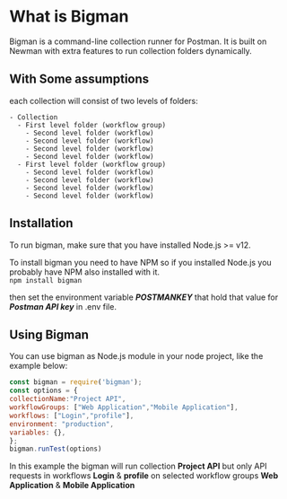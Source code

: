 # What is Bigman

Bigman is a command-line collection runner for Postman. It is built on Newman with extra features to run collection folders dynamically.

## With Some assumptions

each collection will consist of two levels of folders:

```text
- Collection
  - First level folder (workflow group)
    - Second level folder (workflow)
    - Second level folder (workflow)
    - Second level folder (workflow)
    - Second level folder (workflow)
  - First level folder (workflow group)
    - Second level folder (workflow)
    - Second level folder (workflow)
    - Second level folder (workflow)
    - Second level folder (workflow)
```

## Installation

To run bigman, make sure that you have installed Node.js >= v12.

To install bigman you need to have NPM so if you installed Node.js you probably have NPM also installed with it.<br/>
`npm install bigman`

then set the environment variable **_POSTMANKEY_** that hold that value for **_Postman API key_** in .env file.

## Using Bigman

You can use bigman as Node.js module in your node project, like the example below:

```Javascript
const bigman = require('bigman');
const options = {
collectionName:"Project API",
workflowGroups: ["Web Application","Mobile Application"],
workflows: ["Login","profile"],
environment: "production",
variables: {},
};
bigman.runTest(options)
```

In this example the bigman will run collection **Project API** but only API requests in workflows **Login** & **profile** on selected workflow groups **Web Application** & **Mobile Application**
